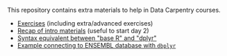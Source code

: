 This repository contains extra materials to help in Data Carpentry courses.

* [Exercises](slides_with_exercises/exercises.html) (including extra/advanced exercises)
* [Recap of intro materials](recap_intro_r/recap_intro_r.html) (useful to start day 2)
* [Syntax equivalent between "base R" and "dplyr"](base-r_tidyverse_equivalents/base-r_tidyverse_equivalents.html)
* [Example connecting to ENSEMBL database with `dbplyr`](dbplyr_ensembl/dbplyr_ensembl.html)
